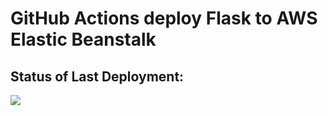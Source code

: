# GitHub Actions deploy Flask to AWS Elastic Beanstalk


## Status of Last Deployment:<br>
<img src="https://github.com/VishnevskiyAV/elastic_beanstalk/workflows/AWS-CI-CD-pipeline/badge.svg?branch=main"><br>





